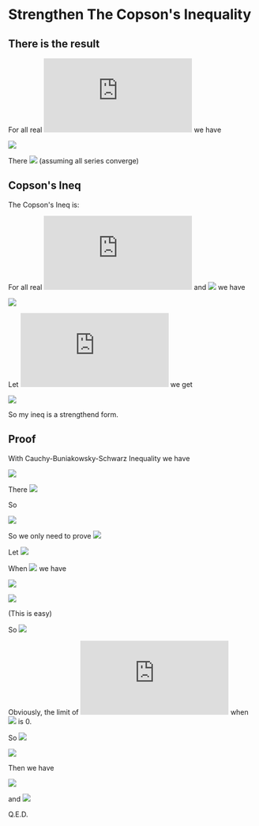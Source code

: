 # Strengthen The Copson's Inequality

## There is the result

For all real ![](http://latex.codecogs.com/gif.latex?a_1,a_2,...,a_n) we have

![](http://latex.codecogs.com/gif.latex?\\sum_{i=1}^\\infty(\\sum_{k=i}^\\infty\\frac{a_k}{k})^2\\leq4\\sum_{i=1}^\\infty(1-\\frac{R}{\\sqrt{i}})a_i^2.)

There ![](http://latex.codecogs.com/gif.latex?R=1-\frac{1}{4}\zeta(\frac{3}{2}).)
(assuming all series converge)

## Copson's Ineq

The Copson's Ineq is:

For all real ![](http://latex.codecogs.com/gif.latex?a_1,a_2,...,a_n) and ![](http://latex.codecogs.com/gif.latex?p>1) we have

![](http://latex.codecogs.com/gif.latex?\\sum_{i=1}^\\infty(\\sum_{k=i}^\\infty\\frac{a_k}{k})^p\\leq(p^p)\\sum_{i=1}^\\infty(a_i^p).)

Let ![](http://latex.codecogs.com/gif.latex?p=2) we get

![](http://latex.codecogs.com/gif.latex?\\sum_{i=1}^\\infty(\\sum_{k=i}^\\infty\\frac{a_k}{k})^2\\leq4\\sum_{i=1}^\\infty(a_i^2).)

So my ineq is a strengthend form.

## Proof

With Cauchy-Buniakowsky-Schwarz Inequality we have

![](http://latex.codecogs.com/gif.latex?(\\sum_{k=i}^\\infty\\frac{a_k}{k})^2\\leq\\sum_{k=i}^\\infty\\frac{1}{k\\sqrt{k}}\\sum_{k=i}^\\infty\\frac{a_k^2}{\\sqrt{k}}=b_i\\sum_{k=i}^\\infty\\frac{a_k^2}{\\sqrt{k}}.)

There ![](http://latex.codecogs.com/gif.latex?b_i=\\sum_{k=i}^\\infty\\frac{1}{k\\sqrt{k}}.)

So

![](http://latex.codecogs.com/gif.latex?\\sum_{i=1}^\\infty(\\sum_{k=i}^\\infty\\frac{a_k}{k})^2\\leq\\sum_{i=1}^\\infty(b_i)\\sum_{k=i}^\\infty\\frac{a_k^2}{\\sqrt{k}}=\\sum_{i=1}^\\infty\\frac{a_i^2}{\\sqrt{i}}\\sum_{k=1}^i(b_k)=\\sum_{i=1}^\\infty\\frac{a_i^2}{\\sqrt{i}}\\sum_{k=1}^i\\sum_{n=k}^\\infty\\frac{1}{n\\sqrt{n}}.)

So we only need to prove
![](http://latex.codecogs.com/gif.latex?\\sum_{k=1}^i\\sum_{n=k}^\\infty\\frac{1}{n\\sqrt{n}}\\leq4\\sqrt{i}-4R=4\\sqrt{i}-4+\\zeta(\\frac{3}{2}).)

Let ![](http://latex.codecogs.com/gif.latex?f(m)=4\\sqrt{m}-\\sum_{k=1}^m\\sum_{n=k}^\\infty\\frac{1}{n\\sqrt{n}}.)

When ![](http://latex.codecogs.com/gif.latex?m\\geq2) we have

![](http://latex.codecogs.com/gif.latex?f(m)-f(m-1)=4\\sqrt{m}-4\\sqrt{m-1}-\\sum_{n=m}^\\infty\\frac{1}{n\\sqrt{n}},)

![](http://latex.codecogs.com/gif.latex?f(m+1)-2f(m)+f(m-1)=4\\sqrt{m+1}-8\\sqrt{m}+4\\sqrt{m-1}+\\frac{1}{m\\sqrt{m}}<0.)

(This is easy)

So ![](http://latex.codecogs.com/gif.latex?f(m+1)-f(m)<f(m)-f(m-1).)

Obviously, the limit of ![](http://latex.codecogs.com/gif.latex?f(m)-f(m-1)) when ![](http://latex.codecogs.com/gif.latex?m\\to\\infty) is 0.

So ![](http://latex.codecogs.com/gif.latex?f(m)-f(m-1)>0,)

![](http://latex.codecogs.com/gif.latex?f(m)>f(m-1)>...>f(1)=4-\\sum_{n=1}^\\infty\\frac{1}{n\\sqrt{n}}=4-\\zeta(\\frac{3}{2}).)

Then we have

![](http://latex.codecogs.com/gif.latex?\\sum_{k=1}^i\\sum_{n=k}^\\infty\\frac{1}{n\\sqrt{n}}=4\\sqrt{i}-f(i)\\leq4\\sqrt{i}-4+\\zeta(\\frac{3}{2}),)

and
![](http://latex.codecogs.com/gif.latex?\\sum_{i=1}^\\infty(\\sum_{k=i}^\\infty\\frac{a_k}{k})^2\\leq\\sum_{i=1}^\\infty\\frac{a_i^2}{\\sqrt{i}}\\sum_{k=1}^i\\sum_{n=k}^\\infty\\frac{1}{n\\sqrt{n}}\\leq4\\sum_{i=1}^\\infty(1-\\frac{R}{\\sqrt{i}})a_i^2.)

Q.E.D.

